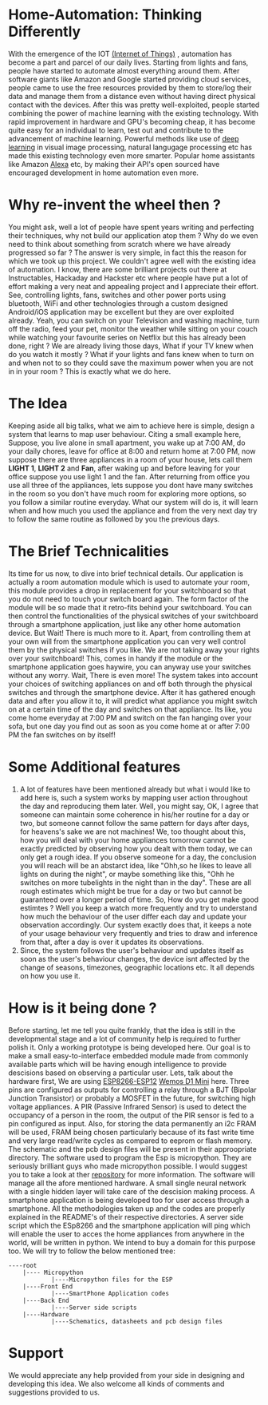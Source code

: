 # Home-Automation: Thinking Differently
With the emergence of the IOT [(Internet of Things)](https://en.wikipedia.org/wiki/Internet_of_things) , automation has become a part and parcel of our daily lives. Starting from lights and fans, people have started to automate almost everything around them. After software giants like Amazon and Google started providing cloud services, people came to use the free resources provided by them to store/log their data and manage them from a distance even without having direct physical contact with the devices.
After this was pretty well-exploited, people started combining the power of machine learning with the existing technology. With rapid improvement in hardware and GPU's becoming cheap, it has become quite easy for an individual to learn, test out and contribute to the advancement of machine learning. Powerful methods like use of [deep learning](https://en.wikipedia.org/wiki/Deep_learning) in visual image processing, natural langugage processing etc has made this existing technology even more smarter. Popular home assistants like Amazon [Alexa](https://developer.amazon.com/alexa) etc, by making their API's open sourced have encouraged development in home automation even more.
# Why re-invent the wheel then ?
You might ask, well a lot of people have spent years writing and perfecting their techniques, why not build our application atop them ? Why do we even need to think about something from scratch where we have already progressed so far ? The answer is very simple, in fact this the reason for which we took up this project. We couldn't agree well with the existing idea of automation. I know, there are some brilliant projects out there at Instructables, Hackaday and Hackster etc where people have put a lot of effort making a very neat and appealing project and I appreciate their effort. See, controlling lights, fans, switches and other power ports using bluetooth, WiFi and other technologies through a custom designed Android/iOS application may be excellent but they are over exploited already. Yeah, you can switch on your Television and washing machine, turn off the radio, feed your pet, monitor the weather while sitting on your couch while watching your favourite series on Netflix but this has already been done, right ? We are already living those days, What if your TV knew when do you watch it mostly ? What if your lights and fans knew when to turn on and when not to so they could save the maximum power when you are not in in your room ? This is exactly what we do here.
# The Idea
Keeping aside all big talks, what we aim to achieve here is simple, design a system that learns to map user behaviour. Citing a small example here, Suppose, you live alone in small apartment, you wake up at 7:00 AM, do your daily chores, leave for office at 8:00 and return home at 7:00 PM, now suppose there are three appliances in a room of your house, lets call them **LIGHT 1**, **LIGHT 2** and **Fan**, after waking up and before leaving for your office suppose you use light 1 and the fan. After returning from office you use all three of the appliances, lets suppose you dont have many switches in the room so you don't have much room for exploring more options, so you follow a similar routine everyday. What our system will do is, it will learn when and how much you used the appliance and from the very next day try to follow the same routine as followed by you the previous days. 
# The Brief Technicalities
Its time for us now, to dive into brief technical details. Our application is actually a room automation module which is used to automate your room, this module provides a drop in replacement for your switchboard so that you do not need to touch your switch board again. The form factor of the module will be so made that it retro-fits behind your switchboard. You can then control the functionalities of the physical switches of your switchboard through a smartphone application, just like any other home automation device. But Wait! There is much more to it. Apart, from controlling them at your own will from the smartphone application you can very well control them by the physical switches if you like. We are not taking away your rights over your switchboard! This, comes in handy if the module or the smartphone application goes haywire, you can anyway use your switches without any worry. Wait, There is even more! The system takes into account your choices of switching appliances on and off both through the physical switches and through the smartphone device. After it has gathered enough data and after you allow it to, it will predict what appliance you might switch on at a certain time of the day and switches on that appliance. Its like, you come home everyday at 7:00 PM and switch on the fan hanging over your sofa, but one day you find out as soon as you come home at or after 7:00 PM the fan switches on by itself!
# Some Additional features
1. A lot of features have been mentioned already but what i would like to add here is, such a system works by mapping user action throughout the day and reproducing them later. Well, you might say, OK, I agree that someone can maintain some coherence in his/her routine for a day or two, but someone cannot follow the same pattern for days after days, for heavens's sake we are not machines! We, too thought about this, how you will deal with your home appliances tomorrow cannot be exactly predicted by observing how you dealt with them today, we can only get a rough idea. If you observe someone for a day, the conclusion you will reach will be an abstarct idea, like "Ohh,so he likes to leave all lights on during the night", or maybe something like this, "Ohh he switches on more tubelights in the night than in the day". These are all rough estimates which might be true for a day or two but cannot be guaranteed over a longer period of time. So, How do you get make good estimtes ? Well you keep a watch more frequently and try to understand how much the behaviour of the user differ each day and update your observation accordingly. Our system exactly does that, it keeps a note of your usage behaviour very frequently and tries to draw and inference from that, after a day is over it updates its observations.
2. Since, the system follows the user's behaviour and updates itself as soon as the user's behaviour changes, the device isnt affected by the change of seasons, timezones, geographic locations etc. It all depends on how you use it. 
# How is it being done ?
Before starting, let me tell you quite frankly, that the idea is still in the developmental stage and a lot of community help is required to further polish it. Only a working prototype is being developed here. Our goal is to make a small easy-to-interface embedded module made from commonly available parts which will be having enough intelligence to provide descisions based on observing a particular user.
Lets, talk about the hardware first, We are using [ESP8266-ESP12](https://blog.squix.org/2015/03/esp8266-module-comparison-esp-01-esp-05.html) [Wemos D1 Mini](https://wiki.wemos.cc/products:d1:d1_mini) here. Three pins are configured as outputs for controlling a relay through a BJT (Bipolar Junction Transistor) or probably a MOSFET in the future, for switching high voltage appliances. A PIR (Passive Infrared Sensor) is used to detect the occupancy of a person in the room, the output of the PIR sensor is fed to a pin configured as input. Also, for storing the data permanently an i2c FRAM will be used, FRAM being chosen particularly because of its fast write time and very large read/write cycles as compared to eeprom or flash memory. The schematic and the pcb design files will be present in their approopriate directory.
The software used to program the Esp is micropython. They are seriously brilliant guys who made micropython possible. I would suggest you to take a look at ther [repository](https://github.com/micropython/micropython) for more information. The software will manage all the afore mentioned hardware. A small single neural network with a single hidden layer will take care of the descision making process. 
A smartphone application is being developed too for user access through a smartphone. All the methodologies taken up and the codes are properly explained in the README's of their respective directories.
A server side script which the ESp8266 and the smartphone application will ping which will enable the user to acces the home appliances from anywhere in the world, will be written in python. We intend to buy a domain for this purpose too.
We will try to follow the below mentioned tree:

    ----root
        |---- Micropython
                |----Micropython files for the ESP
        |----Front End
                |----SmartPhone Application codes
        |----Back End
                |----Server side scripts 
        |----Hardware
                |----Schematics, datasheets and pcb design files


# Support
We would appreciate any help provided from your side in designing and developing this idea. We also welcome all kinds of comments and suggestions provided to us.
